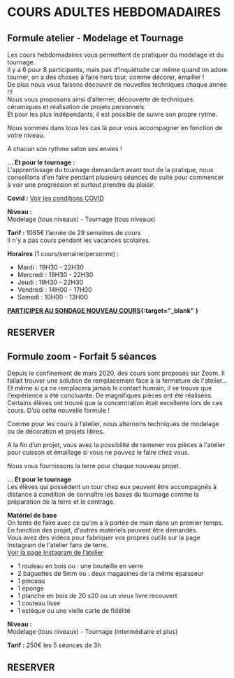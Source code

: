 # COURS ADULTES HEBDOMADAIRES  

## Formule atelier - Modelage et Tournage  

Les cours hebdomadaires vous permettent de pratiquer du modelage et du tournage.  
Il y a 6 pour 8 participants, mais pas d'inquiétude car même quand on adore tourner, on a des choses à faire hors tour, comme décorer, émailler !  
De plus nous vous faisons découvrir de nouvelles techniques chaque année !!!  
Nous vous proposons ainsi d’alterner, découverte de techniques céramiques et réalisation de projets personnels.  
Et pour les plus indépendants, il est possible de suivre son propre rytme.  

Nous sommes dans tous les cas là pour vous accompagner en fonction de votre niveau.

A chacun son rythme selon ses envies !  

**… Et pour le tournage :**  
L'apprentissage du tournage demandant avant tout de la pratique, nous conseillons d'en faire pendant plusieurs séances de suite pour commencer à voir une progression et surtout prendre du plaisir.  

**Covid :** [Voir les conditions COVID](covid)  

**Niveau :**  
Modelage (tous niveaux) - Tournage (tous niveaux)  

**Tarif :** 1085€ l’année de 29 semaines de cours  
Il n'y a pas cours pendant les vacances scolaires.  

**Horaires** (1 cours/semaine/personne) :  
- Mardi    : 19H30 - 22H30  
- Mercredi : 19H30 - 22H30 
- Jeudi    : 19H30 - 22H30
- Vendredi : 14H00 - 17H00
- Samedi   : 10H00 - 13H00

**[PARTICIPER AU SONDAGE NOUVEAU COURS](https://docs.google.com/forms/d/e/1FAIpQLSfiOYuRfo39ey0bUvQk9uAFC9Z9DWT6ejF2WJXZdvXktcWh9g/viewform?vc=0&c=0&w=1&flr=0){:target="_blank" }**

## RESERVER  



## Formule zoom - Forfait 5 séances  
Depuis le confinement de mars 2020, des cours sont proposés sur Zoom.
Il fallait trouver une solution de remplacement face à la fermeture de l'atelier...
Et même si ça ne remplacera jamais le contact humain, il se trouve que l'expérience a été concluante. De magnifiques pièces ont été réalisées. Certains élèves ont trouvé que la concentration était excellente lors de ces cours. D’où cette nouvelle formule !  

Comme pour les cours à l’atelier, nous alternons techniques de modelage ou de décoration et projets libres.  

A la fin d’un projet, vous avez la possibilité de ramener vos pièces à l'atelier pour cuisson et émaillage si vous ne pouvez le faire chez vous. 

Nous vous fournissons la terre pour chaque nouveau projet.  


**… Et pour le tournage**  
Les élèves qui possèdent un tour chez eux peuvent être accompagnés à distance à condition de connaître les bases du tournage comme la préparation de la terre et le centrage.  

**Matériel de base**  
On tente de faire avec ce qu'on a à portée de main dans un premier temps.  
En fonction des projet, d'autres matériels peuvent être demandés.  
Vous avez des vidéos pour fabriquer vos propres outils sur la page Instagram de l'atelier fans de terre.  
[Voir la page Instagram de l’atelier](https://www.instagram.com/fansdeterre/)

-	1 rouleau en bois ou : une bouteille en verre
-	2 baguettes de 5mm ou : deux magasines de la même épaisseur
-	1 pinceau
-	1 éponge
-	1 planche en bois de 20 x20 ou un vieux livre recouvert
-	1 couteau lisse
-	1 estèque ou une vielle carte de fidélité

**Niveau :**  
Modelage (tous niveaux) - Tournage (intermédiaire et plus)  

**Tarif :** 250€ les 5 séances de 3h  

## RESERVER

